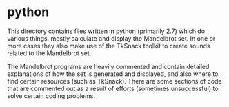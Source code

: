# python

This directory contains files written in python (primarily 2.7) which do various things, mostly calculate and display the 
Mandelbrot set. In one or more cases they also make use of the TkSnack toolkit to create sounds related to the Mandelbrot set. 

The Mandelbrot programs are heavily commented and contain detailed explanations of how the set is generated and displayed, and also where to find certain resources (such as TkSnack). There are some sections of code that are commented out as a result of efforts (sometimes unsuccessful) to solve certain coding problems. 
